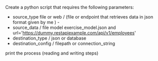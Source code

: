 Create a python script that requires the following parameters:
- source_type file or web / (file  or endpoint that retrieves data in json format given by me ) - 
- source_data / file model exercise_model.json and url='https://dummy.restapiexample.com/api/v1/employees'
- destination_type / json or database
- destination_config / filepath or connection_string

print the process (reading and writing steps)

